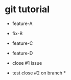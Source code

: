 # git tutorial

- feature-A

- fix-B

- feature-C

- feature-D

- close #1 issue

- test close #2 on branch *
